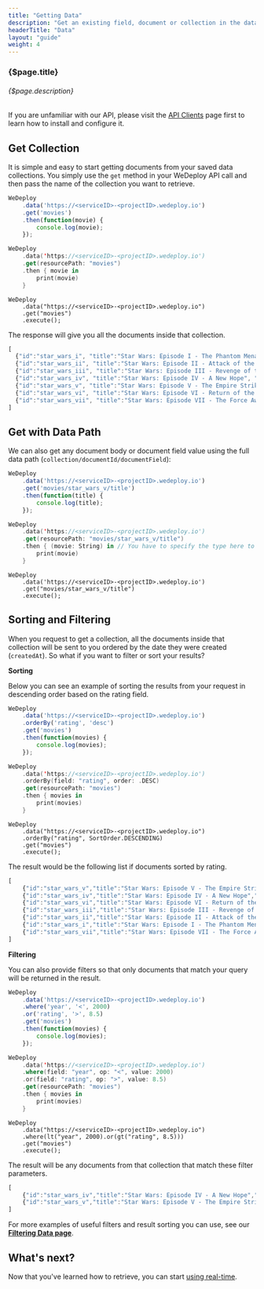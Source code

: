 ```yaml
---
title: "Getting Data"
description: "Get an existing field, document or collection in the database."
headerTitle: "Data"
layout: "guide"
weight: 4
---
```


### {$page.title}

###### {$page.description}

<aside>

If you are unfamiliar with our API, please visit the [API Clients](/docs/intro/api-clients/) page first to learn how to install and configure it.

</aside>

<article id="1">

## Get Collection

It is simple and easy to start getting documents from your saved data collections. You simply use the `get` method in your WeDeploy API call and then pass the name of the collection you want to retrieve.

```javascript
WeDeploy
	.data('https://<serviceID>-<projectID>.wedeploy.io')
	.get('movies')
	.then(function(movie) {
		console.log(movie);
	});
```
```swift
WeDeploy
	.data('https://<serviceID>-<projectID>.wedeploy.io')
	.get(resourcePath: "movies")
	.then { movie in
		print(movie)
	}
```
```text/x-java
WeDeploy
	.data("https://<serviceID>-<projectID>.wedeploy.io")
	.get("movies")
	.execute();
```

The response will give you all the documents inside that collection.

```javascript
[
  {"id":"star_wars_i", "title":"Star Wars: Episode I - The Phantom Menace", "year":1999, "rating":6.5},
  {"id":"star_wars_ii", "title":"Star Wars: Episode II - Attack of the Clones", "year":2002, "rating":6.7},
  {"id":"star_wars_iii", "title":"Star Wars: Episode III - Revenge of the Sith", "year":2005, "rating":7.7},
  {"id":"star_wars_iv", "title":"Star Wars: Episode IV - A New Hope", "year":1977, "rating":8.7},
  {"id":"star_wars_v", "title":"Star Wars: Episode V - The Empire Strikes Back", "year":1980, "rating":8.8},
  {"id":"star_wars_vi", "title":"Star Wars: Episode VI - Return of the Jedi", "year":1983, "rating":8.4},
  {"id":"star_wars_vii", "title":"Star Wars: Episode VII - The Force Awakens", "year":2015}
]
```

</article>

<article id="2">

## Get with Data Path

We can also get any document body or document field value using the full data path (`collection/documentId/documentField`):

```javascript
WeDeploy
	.data('https://<serviceID>-<projectID>.wedeploy.io')
	.get('movies/star_wars_v/title')
	.then(function(title) {
		console.log(title);
	});
```
```swift
WeDeploy
	.data('https://<serviceID>-<projectID>.wedeploy.io')
	.get(resourcePath: "movies/star_wars_v/title")
	.then { (movie: String) in // You have to specify the type here to allow compiler infer type
		print(movie)
	}
```
```text/x-java
WeDeploy
	.data('https://<serviceID>-<projectID>.wedeploy.io')
	.get("movies/star_wars_v/title")
	.execute();
```

</article>

<article id="3">

## Sorting and Filtering

When you request to get a collection, all the documents inside that collection will be sent to you ordered by the date they were created (`createdAt`). So what if you want to filter or sort your results?

**Sorting**

Below you can see an example of sorting the results from your request in descending order based on the rating field.

```javascript
WeDeploy
	.data('https://<serviceID>-<projectID>.wedeploy.io')
	.orderBy('rating', 'desc')
	.get('movies')
	.then(function(movies) {
		console.log(movies);
	});
```
```swift
WeDeploy
	.data('https://<serviceID>-<projectID>.wedeploy.io')
	.orderBy(field: "rating", order: .DESC)
	.get(resourcePath: "movies")
	.then { movies in
		print(movies)
	}
```
```text/x-java
WeDeploy
	.data("https://<serviceID>-<projectID>.wedeploy.io")
	.orderBy("rating", SortOrder.DESCENDING)
	.get("movies")
	.execute();
```

The result would be the following list if documents sorted by rating.

```javascript
[
	{"id":"star_wars_v","title":"Star Wars: Episode V - The Empire Strikes Back","year":1980,"rating":8.8},
	{"id":"star_wars_iv","title":"Star Wars: Episode IV - A New Hope","year":1977,"rating":8.7},
	{"id":"star_wars_vi","title":"Star Wars: Episode VI - Return of the Jedi","year":1983,"rating":8.4},
	{"id":"star_wars_iii","title":"Star Wars: Episode III - Revenge of the Sith","year":2005,"rating":7.7},
	{"id":"star_wars_ii","title":"Star Wars: Episode II - Attack of the Clones","year":2002,"rating":6.7},
	{"id":"star_wars_i","title":"Star Wars: Episode I - The Phantom Menace","year":1999,"rating":6.5},
	{"id":"star_wars_vii","title":"Star Wars: Episode VII - The Force Awakens","year":2015}
]
```

**Filtering**

You can also provide filters so that only documents that match your query will be returned in the result.

```javascript
WeDeploy
	.data('https://<serviceID>-<projectID>.wedeploy.io')
	.where('year', '<', 2000)
	.or('rating', '>', 8.5)
	.get('movies')
	.then(function(movies) {
		console.log(movies);
	});
```
```swift
WeDeploy
	.data('https://<serviceID>-<projectID>.wedeploy.io')
	.where(field: "year", op: "<", value: 2000)
	.or(field: "rating", op: ">", value: 8.5)
	.get(resourcePath: "movies")
	.then { movies in
		print(movies)
	}
```
```text/x-java
WeDeploy
	.data("https://<serviceID>-<projectID>.wedeploy.io")
	.where(lt("year", 2000).or(gt("rating", 8.5)))
	.get("movies")
	.execute();
```

The result will be any documents from that collection that match these filter parameters.

```javascript
[
	{"id":"star_wars_iv","title":"Star Wars: Episode IV - A New Hope","year":1977,"rating":8.7},
	{"id":"star_wars_v","title":"Star Wars: Episode V - The Empire Strikes Back","year":1980,"rating":8.8}
]
```

<aside>

For more examples of useful filters and result sorting you can use, see our **[Filtering Data page](/docs/data/filtering-data/)**.

</aside>

</article>

## What's next?

Now that you've learned how to retrieve, you can start [using real-time](/docs/data/real-time-data/).
